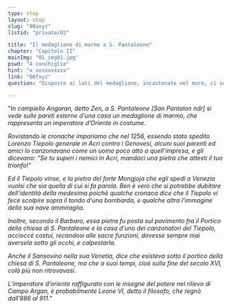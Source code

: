 ```yaml
---
type: stop
layout: stop
slug: "00axyz"
listid: "private/02"

title: "Il medaglione di marmo a S. Pantaleone"
chapter: "Capitolo II"
mainImg: "01_img01.jpg"
pswd: "4 conchiglie"
hint: "x xxxxxxxxxx"
link: "00fxyz"
question: "Disposte ai lati del medaglione, incastonate nel muro, ci sono delle forme. Quante sono e cosa raffigurano?"

---
```

"*In campiello Angaran, detto Zen, a S. Pantaleone [San Pantalon ndr] si vede sulle pareti esterne d’una casa un medaglione di marmo, che rappresenta un imperatore d’Oriente in costume.*

*Rovistando le cronache impariamo che nel 1256, essendo stato spedito Lorenzo Tiepolo generale in Acri contro i Genovesi, alcuni suoi parenti ed amici lo canzonavano come un uomo poco atto a quell’impresa, e gli dicevano: “Se tu superi i nemici in Acri, mandaci una pietra che attesti il tuo trionfo!”*

*Ed il Tiepolo vinse, e la pietra del forte Mongjoja che egli spedì a Venezia vuolsi che sia quella di cui si fa parola. Ben è vero che si potrebbe dubitare dell’identità della medesima poichè qualche cronaca dice che il Tiepolo vi fece scolpire sopra il tondo d’una bombarda, e qualche altra l’immagine della sua nave ammiraglia.*

*Inoltre, secondo il Barbaro, essa pietra fu posta sul pavimento fra il Portico della chiesa di S. Pantaleone e la casa d’uno dei canzonatori del Tiepolo, accioccè costui, recandosi alle sacre funzioni, dovesse sempre mai aversela sotto gli occhi, e calpestarla.*

*Anche il Sansovino nella sua Venetia, dice che esisteva sotto il portico della chiesa di S. Pantaleone, ma che a suoi tempi, cioè sulla fine del secolo XVI, colà più non ritrovavasi.*

*L’imperatore d’oriente raffigurato con le insegne del potere nel rilievo di Campo Argan, è probabilmente Leone VI, detto il filosofo, che regnò dall’886 al 911."*
